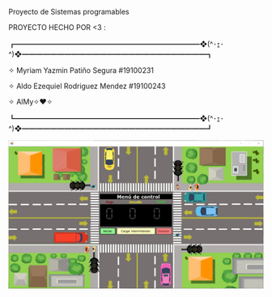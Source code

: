 Proyecto de Sistemas programables


PROYECTO HECHO POR <3 :

┏━━━━━━━━━━━━━━━━━━━━━━━━━━❖(^･ｪ･^)❖━━━━━━━━━━━━━━━━━━━━━━━━━━┓

✧ Myriam Yazmin Patiño Segura     #19100231

✧ Aldo Ezequiel Rodriguez Mendez  #19100243

✧ AlMy✧❤️✧

┗━━━━━━━━━━━━━━━━━━━━━━━━━━❖(^･ｪ･^)❖━━━━━━━━━━━━━━━━━━━━━━━━━━┛

![Semaforo](semaforo.png)
